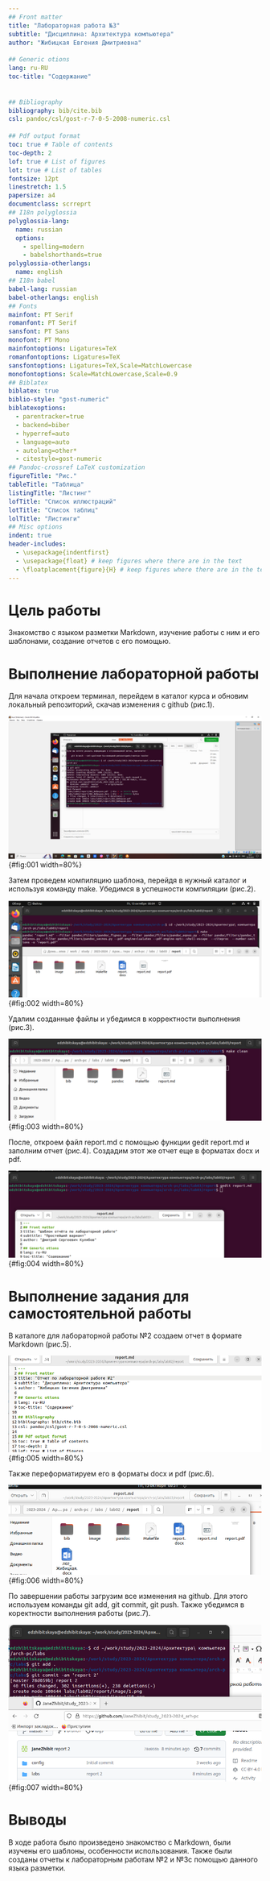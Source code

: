 ```yaml
---
## Front matter
title: "Лабораторная работа №3"
subtitle: "Дисциплина: Архитектура компьютера"
author: "Жибицкая Евгения Дмитриевна"

## Generic otions
lang: ru-RU
toc-title: "Содержание"


## Bibliography
bibliography: bib/cite.bib
csl: pandoc/csl/gost-r-7-0-5-2008-numeric.csl

## Pdf output format
toc: true # Table of contents
toc-depth: 2
lof: true # List of figures
lot: true # List of tables
fontsize: 12pt
linestretch: 1.5
papersize: a4
documentclass: scrreprt
## I18n polyglossia
polyglossia-lang:
  name: russian
  options:
	- spelling=modern
	- babelshorthands=true
polyglossia-otherlangs:
  name: english
## I18n babel
babel-lang: russian
babel-otherlangs: english
## Fonts
mainfont: PT Serif
romanfont: PT Serif
sansfont: PT Sans
monofont: PT Mono
mainfontoptions: Ligatures=TeX
romanfontoptions: Ligatures=TeX
sansfontoptions: Ligatures=TeX,Scale=MatchLowercase
monofontoptions: Scale=MatchLowercase,Scale=0.9
## Biblatex
biblatex: true
biblio-style: "gost-numeric"
biblatexoptions:
  - parentracker=true
  - backend=biber
  - hyperref=auto
  - language=auto
  - autolang=other*
  - citestyle=gost-numeric
## Pandoc-crossref LaTeX customization
figureTitle: "Рис."
tableTitle: "Таблица"
listingTitle: "Листинг"
lofTitle: "Список иллюстраций"
lotTitle: "Список таблиц"
lolTitle: "Листинги"
## Misc options
indent: true
header-includes:
  - \usepackage{indentfirst}
  - \usepackage{float} # keep figures where there are in the text
  - \floatplacement{figure}{H} # keep figures where there are in the text
---
```


# Цель работы

Знакомство с языком разметки Markdown, изучение работы с ним и его шаблонами, создание отчетов с его помощью.


# Выполнение лабораторной работы

Для начала откроем терминал, перейдем в каталог курса и обновим локальный репозиторий, скачав изменения с github (рис.1).

![Рисунок 1. Обновление репозитория, загрузка изменений. ](image/1.png){#fig:001 width=80%}


Затем  проведем компиляцию шаблона, перейдя в нужный каталог и используя команду make. Убедимся в успешности компиляции (рис.2).

![Рисунок 2. Компиляция шаблонов. ](image/2.png){#fig:002 width=80%}


Удалим созданные файлы и убедимся в корректности выполнения (рис.3).

![Рисунок 3. Удаление файлов. ](image/3.png){#fig:003 width=80%}


После, откроем файл report.md с помощью функции gedit report.md и заполним отчет (рис.4). Создадим этот же отчет еще в форматах docx и pdf. 

![Рисунок 4. Работа с файлом md. ](image/4.png){#fig:004 width=80%}


# Выполнение задания для самостоятельной работы

В каталоге для лабораторной работы №2 создаем отчет в формате Markdown (рис.5). 

![Рисунок 5. Создание отчета для лабораторной работы №2. ](image/5.png){#fig:005 width=80%}


Также переформатируем его в форматы docx и pdf (рис.6).

![Рисунок 6. Создание файлов формата docx, pdf для лабораторной работы №2. ](image/6.png){#fig:006 width=80%}


По завершении работы загрузим все изменения на github. Для этого используем команды git add, git commit, git push. Также убедимся в коректности выполнения работы (рис.7). 

![Рисунок 7. Синхронизация с github. ](image/7.png){#fig:007 width=80%}



# Выводы

В ходе работа было произведено знакомство с Markdown, были изучены его шаблоны, особенности использования. Также были созданы отчеты к лабораторным работам №2 и №3с помощью данного языка разметки.


